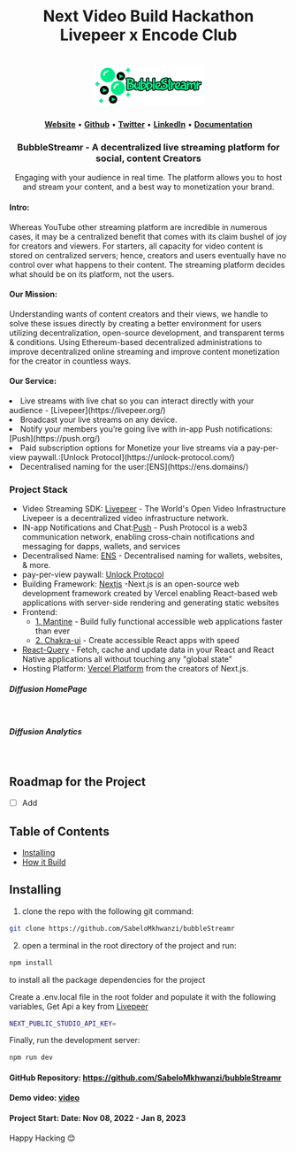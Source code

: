 <h1 align="center">
   <b>
 Next Video Build Hackathon Livepeer x Encode Club 
    </b>
</h1>

<h1 align="center">
   <b>
        <a href="https://bubble-streamr.vercel.app/"><img src="https://github.com/SabeloMkhwanzi/bubbleStreamr/blob/main/public/bubblestreamr-logo2.png" /></a><br>
    </b>
</h1>


<p align="center">
    <a href="https://bubble-streamr.vercel.app/"><b>Website</b></a> •
    <a href="https://github.com/SabeloMkhwanzi"><b>Github</b></a> •
    <a href="https://twitter.com/SabeloMkhwanaz"><b>Twitter</b></a> •
    <a href="https://www.linkedin.com/in/sabelo-mkhwanazi-54ba431b1/"><b>LinkedIn</b></a> •
    <a href="https://github.com/SabeloMkhwanzi/bubbleStreamr/edit/main/README.md"><b>Documentation</b></a>
</p> 

 <h3 align="center">
 BubbleStreamr - A decentralized live streaming platform for social, content Creators 
</h3>
<p align="center">
Engaging with your audience in real time. The platform allows you to host and stream your content, and a best way to monetization your brand.
</p>

 
<h4>Intro:</h4>
<p>
Whereas YouTube other streaming platform are incredible in numerous cases, it may be a centralized benefit that comes with its claim bushel of joy for creators and viewers. For starters, all capacity for video content is stored on centralized servers; hence, creators and users eventually have no control over what happens to their content. The streaming platform decides what should be on its platform, not the users.
</p>   

<h4>Our Mission:</h4>
<p>
Understanding wants of content creators and their views, we handle to solve these issues directly by creating a better environment for users utilizing
decentralization, open-source development, and transparent terms & conditions. Using Ethereum-based decentralized administrations to improve decentralized online
streaming and improve content monetization for the creator in countless ways.
</p>    

<h4>Our Service:</h4>
<li>Live streams with live chat so you can interact directly with your audience - [Livepeer](https://livepeer.org/)</li>
<li>Broadcast your live streams on any device.</li>
<li>Notify your members you’re going live with in-app Push notifications:[Push](https://push.org/)</li>
<li>Paid subscription options for Monetize your live streams via a pay-per-view paywall.:[Unlock Protocol](https://unlock-protocol.com/)</li>
<li>Decentralised naming for the user:[ENS](https://ens.domains/) </li>
   
### Project Stack
- Video Streaming SDK: [Livepeer](https://livepeer.org/) - The World's Open Video Infrastructure Livepeer is a decentralized video infrastructure network.
- IN-app Notifications and Chat:[Push](https://push.org/) - Push Protocol is a web3 communication network, enabling cross-chain notifications and messaging for dapps, wallets, and services
- Decentralised Name: [ENS](https://ens.domains/) - Decentralised naming for wallets, websites, & more.
- pay-per-view paywall: [Unlock Protocol](https://unlock-protocol.com/) 
- Building Framework: [Nextjs](https://nextjs.org/) -Next.js is an open-source web development framework created by Vercel enabling React-based web applications with server-side rendering and generating static websites
- Frontend: 
  - [1. Mantine](https://mantine.dev/) - Build fully functional accessible web applications faster than ever
  - [2. Chakra-ui](https://chakra-ui.com/) - Create accessible React apps with speed
- [React-Query](https://react-query-v3.tanstack.com/) - Fetch, cache and update data in your React and React Native applications all without touching any "global state"
- Hosting Platform: [Vercel Platform](https://vercel.com/new?utm_medium=default-template&filter=next.js&utm_source=create-next-app&utm_campaign=create-next-app-readme) from the creators of Next.js.

##### Diffusion HomePage
![]()

##### Diffusion Analytics
![]()


## Roadmap for the Project
- [ ] Add
  

## Table of Contents
- [Installing](#installing)
- [How it Build](#how-it-Build)
 

## Installing

1. clone the repo with the following git command:

```bash
git clone https://github.com/SabeloMkhwanzi/bubbleStreamr
```

2. open a terminal in the root directory of the project and run:

```bash
npm install
```

to install all the package dependencies for the project

Create a .env.local file in the root folder and populate it with the following variables, Get Api a key from [Livepeer](https://livepeer.org/)

```bash
NEXT_PUBLIC_STUDIO_API_KEY=
```


Finally, run the development server:

```bash
npm run dev
```



#### GitHub Repository: https://github.com/SabeloMkhwanzi/bubbleStreamr

#### Demo video: [video]()

#### Project Start: Date: Nov 08, 2022 - Jan 8, 2023

Happy Hacking 😊

